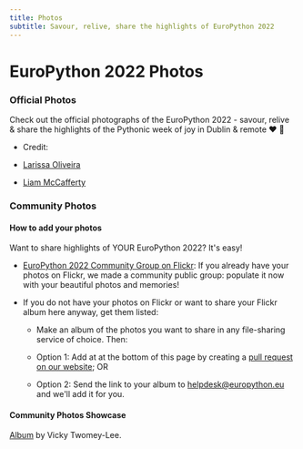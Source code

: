 ```yaml
---
title: Photos
subtitle: Savour, relive, share the highlights of EuroPython 2022
---
```


# EuroPython 2022 Photos

### Official Photos
Check out the official photographs of the EuroPython 2022 - savour, relive & share the highlights of the Pythonic week of joy in Dublin & remote ❤️ 🐍

<ButtonWithTitle title="taken by Larissa Oliveira & Liam McCafferty" text="EuroPython 2022 Official Photos!" href="https://www.flickr.com/groups/14792291@N24/" />

* Credit:
- <a href="https://linktr.ee/larissaoliveiraphotography" target="_blank">Larissa Oliveira</a>

- <a href="https://mccafferty.eu/" target="_blank">Liam McCafferty</a>

### Community Photos

#### How to add your photos ####

Want to share highlights of YOUR EuroPython 2022? It's easy!

- <a href="https://www.flickr.com/groups/14806027@N20/" target="_blank">EuroPython 2022 Community Group on Flickr</a>: If you already have your photos on Flickr, we made a community public group: populate it now with your beautiful photos and memories!

- If you do not have your photos on Flickr or want to share your Flickr album here anyway, get them listed:

  -  Make an album of the photos you want to share in any file-sharing service of choice. Then:

  -  Option 1: Add at at the bottom of this page by creating a [pull request on our website](https://github.com/EuroPython/website/blob/main/data/pages-content/photos); OR

  - Option 2: Send the link to your album to helpdesk@europython.eu and we'll add it for you.

#### Community Photos Showcase ####
[Album](https://www.flickr.com/photos/whykay/albums/72177720300702821) by Vicky Twomey-Lee.

